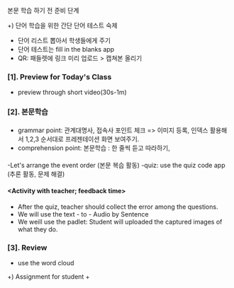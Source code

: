 본문 학습 하기 전 준비 단계

+) 단어 학습을 위한 간단 단어 테스트 숙제
- 단어 리스트 뽑아서 학생들에게 주기
- 단어 테스트는 fill in the blanks app
- QR: 패들렛에 링크 미리 업로드 > 캡쳐본 올리기

### [1]. Preview for Today's Class
+ preview through short video(30s-1m)

### [2]. 본문학습

#### <Teaching>
+ grammar point: 관계대명사, 접속사 포인트 체크 => 이미지 등록, 인덱스 활용해서 1,2,3 순서대로 프레젠테이션 화면 보여주기.
+ comprehension point: 본문학습 : 한 줄씩 듣고 따라하기, 
  
#### <Group Activities>
-Let's arrange the event order (본문 복습 활동)
-quiz: use the quiz code app (추론 활동, 문제 해결)  

#### <Activity with teacher; feedback time>
+ After the quiz, teacher should collect the error among the questions.
+ We will use the text - to - Audio by Sentence
+ We weill use the padlet: Student will uploaded the captured images of what they do.  

### [3]. Review
+ use the word cloud

+) Assignment for student
+ 
